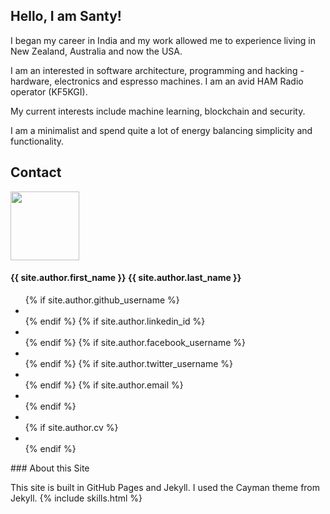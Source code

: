 

## Hello, I am Santy!

I began my career in India and my work allowed me to experience living in New Zealand, Australia and now the USA.  

I am an interested in software architecture, programming and hacking - hardware, electronics and espresso machines. I am an avid HAM Radio operator (KF5KGI). 

My current interests include machine learning, blockchain and security.

I am a minimalist and spend quite a lot of energy balancing simplicity and functionality. 

## Contact 

<div class="col-xs-4">
            <div class="team-member wow zoomIn">
                <img src="{{ site.author.avatar | prepend: site.baseurl }}" height="110" width="110" class="img-responsive img-circle" alt="">
                <h4><span class="navy">{{ site.author.first_name }}</span> {{ site.author.last_name }}</h4>
                <ul class="list-inline social-icon">
                    {% if site.author.github_username %}
                    <li><a href="https://github.com/{{ site.author.github_username }}" target="blank"><i class="fa fa-github"></i></a></li>
                    {% endif %}
                    {% if site.author.linkedin_id %}
                    <li><a href="https://www.linkedin.com/in/{{ site.author.linkedin_id }}" target="blank"><i class="fa fa-linkedin"></i></a></li>
                    {% endif %}
                    {% if site.author.facebook_username %}
                    <li><a href="https://www.facebook.com/{{ site.author.facebook_username }}" target="blank"><i class="fa fa-facebook"></i></a></li>
                    {% endif %}
                    {% if site.author.twitter_username %}
                    <li><a href="https://twitter.com/{{ site.author.twitter_username }}" target="blank"><i class="fa fa-twitter"></i></a></li>
                    {% endif %}
                    {% if site.author.email %}
                    <li><a href="mailto:{{ site.author.email }}"><i class="fa fa-envelope-o"></i></a></li>
                    {% endif %}
                    <li><a href="{{ site.baseurl }}/feed.xml" target="blank"><i class="fa fa-rss"></i></a></li>
                    {% if site.author.cv %}
                    <li><a href="{{ site.author.cv }}" target="blank"><i class="fa fa-file-pdf-o"></i></a></li>
                    {% endif %}
                </ul>
            </div>
        </div>
### About this Site

This site is built in GitHub Pages and Jekyll. I used the Cayman theme from Jekyll.
{% include skills.html %}
